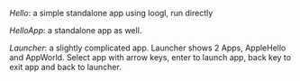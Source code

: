 *Hello*:
a simple standalone app using loogl, run directly

*HelloApp*:
a standalone app as well.

*Launcher*:
a slightly complicated app. 
Launcher shows 2 Apps, AppleHello and AppWorld. 
Select app with arrow keys, enter to launch app, back key to exit app and back to launcher.
